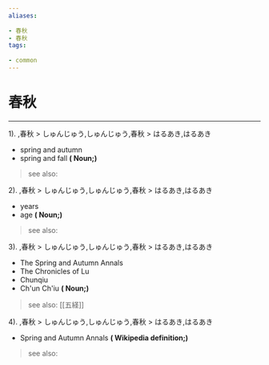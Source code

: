 ```yaml
---
aliases:
    
- 春秋
- 春秋
tags:
    
- common
---
```


# 春秋
---
1).
,春秋 > しゅんじゅう,しゅんじゅう,春秋 > はるあき,はるあき

- spring and autumn
- spring and fall
**( Noun;)**
> see also: 
            
2).
,春秋 > しゅんじゅう,しゅんじゅう,春秋 > はるあき,はるあき

- years
- age
**( Noun;)**
> see also: 
            
3).
,春秋 > しゅんじゅう,しゅんじゅう,春秋 > はるあき,はるあき

- The Spring and Autumn Annals
- The Chronicles of Lu
- Chunqiu
- Ch'un Ch'iu
**( Noun;)**
> see also:  [[五経]]
            
4).
,春秋 > しゅんじゅう,しゅんじゅう,春秋 > はるあき,はるあき

- Spring and Autumn Annals
**( Wikipedia definition;)**
> see also: 
            